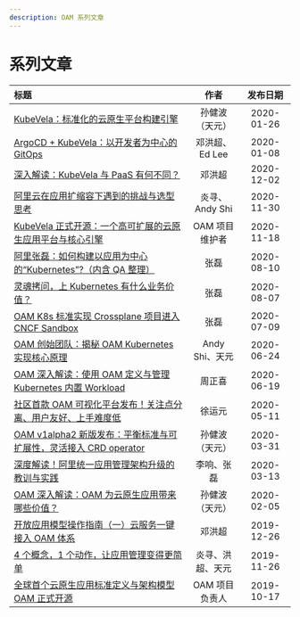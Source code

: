 ```yaml
---
description: OAM 系列文章
---
```


# 系列文章

| 标题 | 作者 | 发布日期 |
| :----- | :------: | :----: |
| [KubeVela：标准化的云原生平台构建引擎](https://mp.weixin.qq.com/s/68G4zlNgDSbUdZEVl-vkww) | 孙健波（天元） | 2020-01-26 |
| [ArgoCD + KubeVela：以开发者为中心的 GitOps](https://mp.weixin.qq.com/s/_9wRzZnLFrWVS6ghSJGmrg) | 邓洪超、Ed Lee | 2020-01-08 |
| [深入解读：KubeVela 与 PaaS 有何不同？](https://mp.weixin.qq.com/s/Ej_cXFgdhiWpMyjqHswauQ) | 邓洪超 | 2020-12-02 |
| [阿里云在应用扩缩容下遇到的挑战与选型思考](https://mp.weixin.qq.com/s/S2vCI9ydp3vM26YRAwRVhw) | 炎寻、Andy Shi | 2020-11-30 |
| [KubeVela 正式开源：一个高可扩展的云原生应用平台与核心引擎](https://mp.weixin.qq.com/s/LauydAy1ngcDuZ3lhqrL6Q) | OAM 项目维护者 | 2020-11-18 |
| [阿里张磊：如何构建以应用为中心的“Kubernetes”?（内含 QA 整理）](https://mp.weixin.qq.com/s?__biz=MzUzNzYxNjAzMg==&mid=2247492747&idx=1&sn=9b6bd4a64369cb0d8a80e78084d1fe33&chksm=fae6ef44cd91665279ce4626108be866949618db7795e146cf2a287629061db574db76085eb8&scene=178&cur_album_id=1416643008195608577#rd) | 张磊 | 2020-08-10 |
| [灵魂拷问，上 Kubernetes 有什么业务价值？](https://mp.weixin.qq.com/s?__biz=MzUzNzYxNjAzMg==&mid=2247492713&idx=1&sn=63d26542a935a6b3d1cfd7a72f71425b&chksm=fae6efa6cd9166b0c66e73ad47be04d029d40066b7697f2f4c7cd7a53d08ba6e019419166bb8&scene=178&cur_album_id=1416643008195608577#rd) | 张磊 | 2020-08-07 |
| [OAM K8s 标准实现 Crossplane 项目进入 CNCF Sandbox](https://mp.weixin.qq.com/s?__biz=MzUzNzYxNjAzMg==&mid=2247491854&idx=1&sn=b708f15cbd9cd8eeb5ffe26f00c3fb39&chksm=fae6eac1cd9163d7434a6b4daacada3c875a0a55be3965961768a93e5a488ab6c8b9453659b0&scene=178&cur_album_id=1416643008195608577#rd) | 张磊 | 2020-07-09 |
| [OAM 创始团队：揭秘 OAM Kubernetes 实现核心原理](https://mp.weixin.qq.com/s?__biz=MzUzNzYxNjAzMg==&mid=2247491572&idx=1&sn=975106365ca1be5508d7ccbc3d91ca4e&chksm=fae5143bcd929d2d9d3f66438636107539c94eb9e57a62ae4b34e8dcdf05474aa1fcdb41714f&scene=178&cur_album_id=1416643008195608577#rd) | Andy Shi、天元 | 2020-06-24 |
| [OAM 深入解读：使用 OAM 定义与管理 Kubernetes 内置 Workload](https://mp.weixin.qq.com/s?__biz=MzUzNzYxNjAzMg==&mid=2247491488&idx=1&sn=fc92314bca6414760c1e25caa4325533&chksm=fae5146fcd929d792c03e510de868f70160a1a264264dc6547e82ae0054849011a433ab36b3d&scene=178&cur_album_id=1416643008195608577#rd) | 周正喜  |  2020-06-19 |
| [社区首款 OAM 可视化平台发布！关注点分离、用户友好、上手难度低](https://mp.weixin.qq.com/s?__biz=MzUzNzYxNjAzMg==&mid=2247490429&idx=1&sn=ba7004cbe87ff62af67be4d4bfbbfd64&chksm=fae510b2cd9299a49de91eb3b787f72bede3734c3353f7a75132f56ba7a9e96b98148e4a375a&scene=178&cur_album_id=1416643008195608577#rd) | 徐运元 | 2020-05-11 |
| [OAM v1alpha2 新版发布：平衡标准与可扩展性，灵活接入 CRD operator](https://mp.weixin.qq.com/s?__biz=MzUzNzYxNjAzMg==&mid=2247489912&idx=1&sn=13162bd467e0230874641c2c45d96b6a&chksm=fae512b7cd929ba1a7d0aa420161a6cdd4690d67fe899d700b8fb7c753218a40c622169ff7ff&scene=178&cur_album_id=1416643008195608577#rd) | 孙健波（天元） | 2020-03-31 |
| [深度解读！阿里统一应用管理架构升级的教训与实践](https://mp.weixin.qq.com/s/rRaHl5a5PU9Xg5psMservA) | 李响、张磊 | 2020-03-13 |
| [OAM 深入解读：OAM 为云原生应用带来哪些价值？](https://mp.weixin.qq.com/s?__biz=MzUzNzYxNjAzMg==&mid=2247489060&idx=1&sn=211fbe2114f164f7230cbf0bed7f1420&chksm=fae51debcd9294fd509f633521b020316f9cf88e08c8a1821761742ff1715c8826e4428b4255&scene=178&cur_album_id=1416643008195608577#rd) | 孙健波（天元） | 2020-02-05 |
| [开放应用模型操作指南（一）云服务一键接入 OAM 体系](https://mp.weixin.qq.com/s?__biz=MzUzNzYxNjAzMg==&mid=2247488401&idx=1&sn=f14de7dafcf48204356d66125f951b0b&chksm=fae5185ecd929148b7dce5f3ae5bbf1e2d31c368ca9420a0ed8fa1a30d33b11c992621583f21&scene=178&cur_album_id=1416643008195608577#rd) | 邓洪超 | 2019-12-26 |
| [4 个概念，1 个动作，让应用管理变得更简单](https://mp.weixin.qq.com/s?__biz=MzUzNzYxNjAzMg==&mid=2247487823&idx=1&sn=d7423bb8184832333dd780359fa74fe6&chksm=fae51a80cd929396fc10b7491ca3d57530719151652448a45a59317cec15c211b8d73c8119ef&scene=178&cur_album_id=1416643008195608577#rd) | 炎寻、洪超、天元 | 2019-11-26 |
| [全球首个云原生应用标准定义与架构模型 OAM 正式开源](https://mp.weixin.qq.com/s?__biz=MzUzNzYxNjAzMg==&mid=2247487043&idx=1&sn=088457a1dccd6578290c9291a968bf16&chksm=fae5058ccd928c9a618c2763c8dcf74348e2198ba532a1095f0d9292da44f8d1b2a9f8cf4342&scene=178&cur_album_id=1416643008195608577#rd) |OAM 项目负责人|  2019-10-17  |